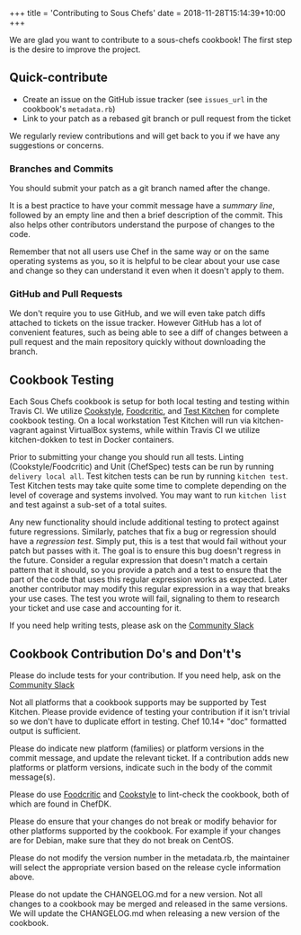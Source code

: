 +++
title = 'Contributing to Sous Chefs'
date = 2018-11-28T15:14:39+10:00
+++

We are glad you want to contribute to a sous-chefs cookbook! The first step is the desire to improve the project.

## Quick-contribute

- Create an issue on the GitHub issue tracker (see `issues_url` in the cookbook's `metadata.rb`)
- Link to your patch as a rebased git branch or pull request from the ticket

We regularly review contributions and will get back to you if we have any suggestions or concerns.

### Branches and Commits

You should submit your patch as a git branch named after the change.

It is a best practice to have your commit message have a _summary line_, followed by an empty line and then a brief description of the commit. This also helps other contributors understand the purpose of changes to the code.

Remember that not all users use Chef in the same way or on the same operating systems as you, so it is helpful to be clear about your use case and change so they can understand it even when it doesn't apply to them.

### GitHub and Pull Requests

We don't require you to use GitHub, and we will even take patch diffs attached to tickets on the issue tracker. However GitHub has a lot of convenient features, such as being able to see a diff of changes between a pull request and the main repository quickly without downloading the branch.

## Cookbook Testing

Each Sous Chefs cookbook is setup for both local testing and testing within Travis CI. We utilize [Cookstyle](https://github.com/chef/cookstyle), [Foodcritic](http://www.foodcritic.io/), and [Test Kitchen](http://kitchen.ci/) for complete cookbook testing. On a local workstation Test Kitchen will run via kitchen-vagrant against VirtualBox systems, while within Travis CI we utilize kitchen-dokken to test in Docker containers.

Prior to submitting your change you should run all tests. Linting (Cookstyle/Foodcritic) and Unit (ChefSpec) tests can be run by running `delivery local all`. Test kitchen tests can be run by running `kitchen test`. Test Kitchen tests may take quite some time to complete depending on the level of coverage and systems involved. You may want to run `kitchen list` and test against a sub-set of a total suites.

Any new functionality should include additional testing to protect against future regressions. Similarly, patches that fix a bug or regression should have a _regression test_. Simply put, this is a test that would fail without your patch but passes with it. The goal is to ensure this bug doesn't regress in the future. Consider a regular expression that doesn't match a certain pattern that it should, so you provide a patch and a test to ensure that the part of the code that uses this regular expression works as expected. Later another contributor may modify this regular expression in a way that breaks your use cases. The test you wrote will fail, signaling to them to research your ticket and use case and accounting for it.

If you need help writing tests, please ask on the [Community Slack](https://community-slack.chef.io/)

## Cookbook Contribution Do's and Don't's

Please do include tests for your contribution. If you need help, ask on the [Community Slack](https://community-slack.chef.io/)

Not all platforms that a cookbook supports may be supported by Test Kitchen. Please provide evidence of testing your contribution if it isn't trivial so we don't have to duplicate effort in testing. Chef 10.14+ "doc" formatted output is sufficient.

Please do indicate new platform (families) or platform versions in the commit message, and update the relevant ticket. If a contribution adds new platforms or platform versions, indicate such in the body of the commit message(s).

Please do use [Foodcritic](http://www.foodcritic.io/) and [Cookstyle](https://github.com/chef/cookstyle) to lint-check the cookbook, both of which are found in ChefDK.

Please do ensure that your changes do not break or modify behavior for other platforms supported by the cookbook. For example if your changes are for Debian, make sure that they do not break on CentOS.

Please do not modify the version number in the metadata.rb, the maintainer will select the appropriate version based on the release cycle information above.

Please do not update the CHANGELOG.md for a new version. Not all changes to a cookbook may be merged and released in the same versions. We will update the CHANGELOG.md when releasing a new version of the cookbook.

